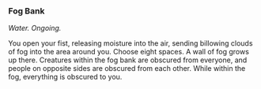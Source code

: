 ### Fog Bank
_Water. Ongoing._

You open your fist, releasing moisture into the air, sending billowing clouds of fog into the area around you. Choose eight spaces. A wall of fog grows up there. Creatures within the fog bank are obscured from everyone, and people on opposite sides are obscured from each other. While within the fog, everything is obscured to you.
